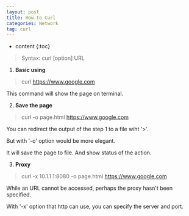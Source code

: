 ```yaml
---
layout: post
title: How-to Curl
categories: Network
tag: curl
---
```

 
* content
{:toc}

> Syntax: curl [option] URL

1) **Basic using**
> curl https://www.google.com

This command will show the page on terminal.




2) **Save the page**
> curl -o page.html https://www.google.com

You can redirect the output of the step 1 to a file wiht '>'.

But with '-o' option would be more elegant. 

It will save the page to file. And show status of the action.

3) **Proxy**
> curl -x 10.1.1.1:8080 -o page.html https://www.google.com

While an URL cannot be accessed, perhaps the proxy hasn't been specified.

With '-x' option that http can use, you can specify the server and port.



